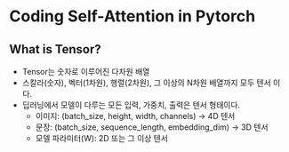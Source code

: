 # Coding Self-Attention in Pytorch

## What is Tensor?

- Tensor는 숫자로 이루어진 다차원 배열
- 스칼라(숫자), 벡터(1차원), 행렬(2차원), 그 이상의 N차원 배열까지 모두 텐서 이다.
- 딥러닝에서 모델이 다루는 모든 입력, 가중치, 출력은 텐서 형태이다.
  - 이미지: (batch_size, height, width, channels) → 4D 텐서
  - 문장: (batch_size, sequence_length, embedding_dim) → 3D 텐서
  - 모델 파라미터(W): 2D 또는 그 이상 텐서
